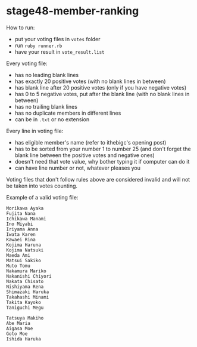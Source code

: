 # stage48-member-ranking

How to run:
- put your voting files in `votes` folder
- run `ruby runner.rb`
- have your result in `vote_result.list`

Every voting file:
- has no leading blank lines
- has exactly 20 positive votes (with no blank lines in between)
- has blank line after 20 positive votes (only if you have negative votes)
- has 0 to 5 negative votes, put after the blank line (with no blank lines in between)
- has no trailing blank lines
- has no duplicate members in different lines
- can be in `.txt` or no extension

Every line in voting file:
- has eligible member's name (refer to ithebigc's opening post)
- has to be sorted from your number 1 to number 25 (and don't forget the blank line between the positive votes and negative ones)
- doesn't need that vote value, why bother typing it if computer can do it
- can have line number or not, whatever pleases you

Voting files that don't follow rules above are considered invalid and will not be taken into votes counting.

Example of a valid voting file:
```
Morikawa Ayaka
Fujita Nana
Ichikawa Manami
Ino Miyabi
Iriyama Anna
Iwata Karen
Kawaei Rina
Kojima Haruna
Kojima Natsuki
Maeda Ami
Matsui Sakiko
Muto Tomu
Nakamura Mariko
Nakanishi Chiyori
Nakata Chisato
Nishiyama Rena
Shimazaki Haruka
Takahashi Minami
Takita Kayoko
Taniguchi Megu

Tatsuya Makiho
Abe Maria
Aigasa Moe
Goto Moe
Ishida Haruka
```
